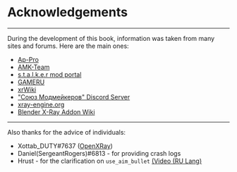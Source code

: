 # Acknowledgements

___

During the development of this book, information was taken from many sites and forums. Here are the main ones:

- [Ap-Pro](https://ap-pro.ru/)
- [AMK-Team](https://www.amk-team.ru/forum/forum/45-shkola-moddinga/)
- [s.t.a.l.k.e.r mod portal](http://sdk.stalker-game.com/)
- [GAMERU](https://www.gameru.net/forum/index.php?showforum=186)
- [xrWiki](https://xray-engine.org/index.php)
- ["Союз Модмейкеров" Discord Server](https://discord.gg/WSaEzuu6Qs)
- [xray-engine.org](https://xray-engine.org/index.php?title=%D0%97%D0%B0%D0%B3%D0%BB%D0%B0%D0%B2%D0%BD%D0%B0%D1%8F_%D1%81%D1%82%D1%80%D0%B0%D0%BD%D0%B8%D1%86%D0%B0)
- [Blender X-Ray Addon Wiki](https://github.com/PavelBlend/blender-xray/wiki)

___

Also thanks for the advice of individuals:

- Xottab_DUTY#7637 ([OpenXRay](https://github.com/OpenXRay/xray-16))
- Daniel(SergeantRogers)#6813 - for providing crash logs
- Hrust - for the clarification on `use_aim_bullet` [(Video (RU Lang)](https://youtu.be/BXwDmC8Ieck?si=i2AmZQYZtCr-y2bk)
